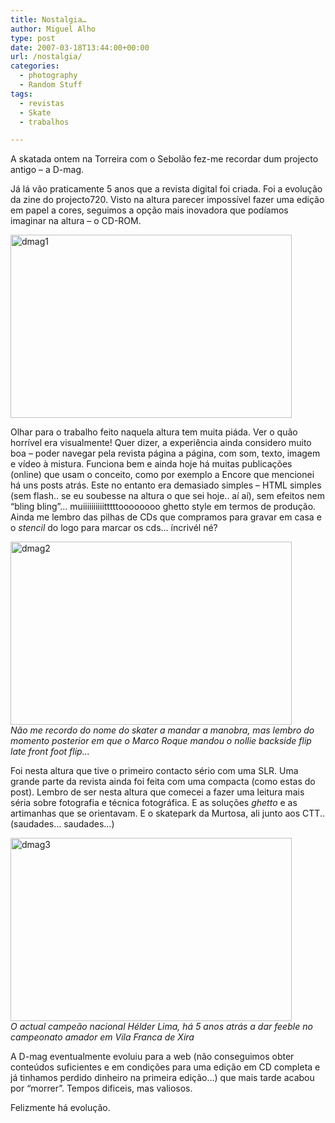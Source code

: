 ```yaml
---
title: Nostalgia…
author: Miguel Alho
type: post
date: 2007-03-18T13:44:00+00:00
url: /nostalgia/
categories:
  - photography
  - Random Stuff
tags:
  - revistas
  - Skate
  - trabalhos

---
```

A skatada ontem na Torreira com o Sebolão fez-me recordar dum projecto antigo &#8211; a D-mag. 

Já lá vão praticamente 5 anos que a revista digital foi criada. Foi a evolução da zine do projecto720. Visto na altura parecer impossível fazer uma edição em papel a cores, seguimos a opção mais inovadora que podíamos imaginar na altura &#8211; o CD-ROM. 

[<img src="http://farm1.static.flickr.com/175/425201319_a9b9ba84eb.jpg" width="450" height="293" alt="dmag1" />][1]

Olhar para o trabalho feito naquela altura tem muita piáda. Ver o quão horrível era visualmente! Quer dizer, a experiência ainda considero muito boa &#8211; poder navegar pela revista página a página, com som, texto, imagem e vídeo à mistura. Funciona bem e ainda hoje há muitas publicações (online) que usam o conceito, como por exemplo a Encore que mencionei há uns posts atrás. Este no entanto era demasiado simples &#8211; HTML simples (sem flash.. se eu soubesse na altura o que sei hoje.. aí aí), sem efeitos nem &#8220;bling bling&#8221;&#8230; muiiiiiiiiiitttttoooooooo ghetto style em termos de produção. Ainda me lembro das pilhas de CDs que compramos para gravar em casa e o <span style="font-style:italic;">stencil</span> do logo para marcar os cds&#8230; íncrivél né?

[<img src="http://farm1.static.flickr.com/151/425201321_dcddde4850.jpg" width="450" height="293" alt="dmag2" />][2]  
<span style="font-style:italic;">Não me recordo do nome do skater a mandar a manobra, mas lembro do momento posterior em que o Marco Roque mandou o nollie backside flip late front foot flip&#8230;</span>

Foi nesta altura que tive o primeiro contacto sério com uma SLR. Uma grande parte da revista ainda foi feita com uma compacta (como estas do post). Lembro de ser nesta altura que comecei a fazer uma leitura mais séria sobre fotografia e técnica fotográfica. E as soluções <span style="font-style:italic;">ghetto </span>e as artimanhas que se orientavam. E o skatepark da Murtosa, ali junto aos CTT.. (saudades&#8230; saudades&#8230;)

[<img src="http://farm1.static.flickr.com/164/425201324_b7650566b5.jpg" width="450" height="293" alt="dmag3" />][3]  
<span style="font-style:italic;">O actual campeão nacional Hélder Lima, há 5 anos atrás a dar feeble no campeonato amador em Vila Franca de Xira</span>

A D-mag eventualmente evoluiu para a web (não conseguimos obter conteúdos suficientes e em condições para uma edição em CD completa e já tinhamos perdido dinheiro na primeira edição&#8230;) que mais tarde acabou por &#8220;morrer&#8221;. Tempos dificeis, mas valiosos.

Felizmente há evolução.

 [1]: http://www.flickr.com/photos/mytymyky/425201319/ "Photo Sharing"
 [2]: http://www.flickr.com/photos/mytymyky/425201321/ "Photo Sharing"
 [3]: http://www.flickr.com/photos/mytymyky/425201324/ "Photo Sharing"